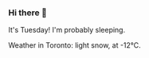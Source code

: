 ### Hi there :wave:

It's Tuesday! I'm probably sleeping.

Weather in Toronto: light snow, at -12°C.
